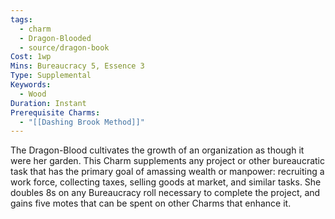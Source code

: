 ```yaml
---
tags:
  - charm
  - Dragon-Blooded
  - source/dragon-book
Cost: 1wp
Mins: Bureaucracy 5, Essence 3
Type: Supplemental
Keywords:
  - Wood
Duration: Instant
Prerequisite Charms:
  - "[[Dashing Brook Method]]"
---
```

The Dragon-Blood cultivates the growth of an organization as though it were her garden. This Charm supplements any project or other bureaucratic task that has the primary goal of amassing wealth or manpower: recruiting a work force, collecting taxes, selling goods at market, and similar tasks. She doubles 8s on any Bureaucracy roll necessary to complete the project, and gains five motes that can be spent on other Charms that enhance it.